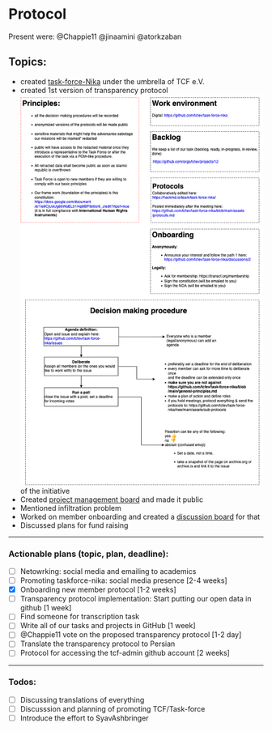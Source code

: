 # Protocol

Present were: 
@Chappie11 @jinaamini @atorkzaban 


## Topics: 
* created [task-force-Nika](https://github.com/tcfev/task-force-nika/) under the umbrella of TCF e.V.
* created 1st version of transparency protocol ![img](https://github.com/tcfev/task-force-nika/blob/main/assets/transparency-protocol.drawio.png) of the initiative
* Created [project management board](https://github.com/orgs/tcfev/projects/12) and made it public 
* Mentioned infiltration problem
* Worked on member onboarding and created a [discussion board](https://github.com/tcfev/task-force-nika/discussions/2) for that  
* Discussed plans for fund raising
---
### Actionable plans (topic, plan, deadline):
* [ ] Netowrking: social media and emailing to academics
* [ ] Promoting taskforce-nika: social media presence [2-4 weeks]
* [x] Onboarding new member protocol [1-2 weeks]
* [ ] Transparency protocol implementation: Start putting our open data in github [1 week]
* [ ] Find someone for transcription task
* [ ] Write all of our tasks and projects in GitHub [1 week]
* [ ] @Chappie11 vote on the proposed transparency protocol [1-2 day]
* [ ] Translate the transparency protocol to Persian
* [ ] Protocol for accessing the tcf-admin github account [2 weeks]

---
### Todos:
* [ ] Discussing translations of everything 
* [ ] Discusssion and planning of promoting TCF/Task-force
* [ ] Introduce the effort to SyavAshbringer
